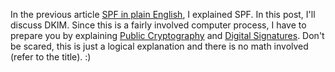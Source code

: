 In the previous article [SPF in plain English](spf-in-plain-english-and-a-few-internet-terms),
I explained SPF. In
this post, I'll discuss DKIM. Since this is a fairly involved computer
process, I have to prepare you by explaining [Public Cryptography](http://en.wikipedia.org/wiki/Public-key_cryptography) and
[Digital Signatures](http://en.wikipedia.org/wiki/Digital_signature). Don't be scared, this is just a logical
explanation and there is no math involved (refer to the title). :)

